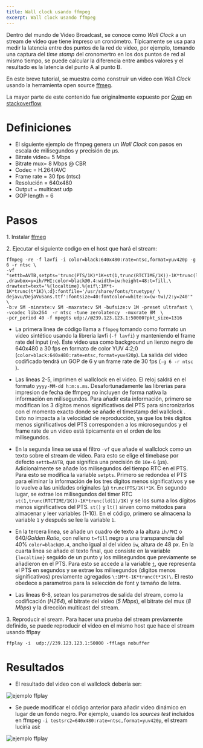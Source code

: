 ```yaml
---
title: Wall clock usando ffmpeg
excerpt: Wall clock usando ffmpeg
---
```



Dentro del mundo de Video Broadcast, se conoce como *Wall Clock* a un stream de video que tiene impreso un cronómetro. Típicamente se usa para medir la latencia entre dos puntos de la red de video, por ejemplo, tomando una captura del *time stamp* del cronomertro en los dos puntos de red al mismo tiempo, se puede calcular la diferencia entre ambos valores y el resultado es la latencia del punto A al punto B.

En este breve tutorial, se muestra como construir un video con *Wall Clock* usando la herramienta open source [ffmeg](https://ffmpeg.org/). 

La mayor parte de este contenido fue originalmente expuesto por [Gyan](https://stackoverflow.com/users/5726027/gyan) en [stackoverflow](https://stackoverflow.com/questions/47543426/ffmpeg-embed-current-time-in-milliseconds-into-video)



# Definiciones

* El siguiente ejemplo de ffmpeg genera un *Wall Clock* con pasos en escala de milisegundos y precisión de $\mu$s.  
* Bitrate video= 5 Mbps
* Bitrate mux= 8 Mbps @ CBR
* Codec = H.264/AVC
* Frame rate = 30 fps (ntsc)
* Resolución = 640x480
* Output = multicast udp
* GOP length = 6



# Pasos

1\. Instalar [ffmeg](https://ffmpeg.org/)

2\.  Ejecutar el siguiente codigo en el host que hará el stream: 


```
ffmpeg -re -f lavfi -i color=black:640x480:rate=ntsc,format=yuv420p -g 6 -r ntsc \
-vf "settb=AVTB,setpts='trunc(PTS/1K)*1K+st(1,trunc(RTCTIME/1K))-1K*trunc(ld(1)/1K)'\
,drawbox=y=ih/PHI:color=black@0.4:width=iw:height=48:t=fill,\
drawtext=text='%{localtime}.%{eif\:1M*t-1K*trunc(t*1K)\:d}:fontfile='/usr/share/fonts/truetype/ \
dejavu/DejaVuSans.ttf':fontsize=40:fontcolor=white:x=(w-tw)/2:y=240'" \
-b:v 5M -minrate:v 5M -maxrate:v 5M -bufsize:v 1M -preset ultrafast \
-vcodec libx264  -r ntsc -tune zerolatency  -muxrate 8M  \
-pcr_period 40 -f mpegts udp://@239.123.123.1:50000?pkt_size=1316 
```

	
- La primera linea de código llama a `ffmpeg` tomando como formato un video sintético usando la librería lavfi (`-f lavfi`) y manteniendo el frame rate del input (`re`). Este video usa como background un lienzo negro de 640x480 a 30 fps en formato de color YUV 4:2;0 (`color=black:640x480:rate=ntsc,format=yuv420p`). La salida del video codificado tendrá un GOP de 6 y un frame rate de 30 fps (`-g 6 -r ntsc ` ).
	
- Las lineas 2-5, imprimen el wallclock en el video. El reloj saldrá en el formato  `yyyy-MM-dd h:m:s.ms`. Desafortunadamente las librerías para impresion de fecha de ffmpeg no incluyen de forma nativa la información en milisegundos. Para añadir esta información, primero se modifican los 3 dígitos menos significativos del PTS para sincronizarlos con el momento exacto donde se añade el timestamp del wallclock . Esto no impacta a la velocidad de reproducción, ya que los trés digitos menos significativos del PTS corresponden a los microsegundos y el frame rate de un video está tipicamente en el orden de los milisegundos.
		
- En la segunda linea se usa el filtro `-vf` que añade el wallclock como un texto sobre el stream de video. Para esto se elige el timebase por defecto `settb=AVTB`, que significa una precisión de `10e-6` ($\mu$s). Adicionalmente  se añade los milisegundos del tiempo RTC en el PTS. Para esto se modifica la variable `setpts`. Primero se redondea el PTS para eliminar la información de los tres digitos menos significativos y se lo vuelve a las unidades originales ($\mu$) `trunc(PTS/1K)*1K`. En segundo lugar, se extrae los milisegundos del timer RTC `st(1,trunc(RTCTIME/1K))-1K*trunc(ld(1)/1K)` y se los suma a los dígitos menos significativos del PTS. `st()` y `lt()` sirven como métodos para almacenar y leer variables (1-10). En el código, primero se almacena la variable 	`1` y después se lee la variable `1`.
	
- En la tercera linea, se añade un cuadro de texto a la  altura `ih/PHI` o 640/*Golden Ratio*, con relleno `t=fill` negro a una transparencia del 40% `color=black@0.4`, ancho igual al del video `iw`, altura de 48 px. En la cuarta linea se añade el texto final,  que consiste en la variable `{localtime}` seguido de un punto y los milisegundos que previamente se añadieron en el PTS. Para esto se accede a la variable [`t`](https://ffmpeg.org/doxygen/2.4/aeval_8c_source.html), que representa el PTS en segundos y se extrae los milisegundos (digitos menos significativos) previamente agregados `\:1M*t-1K*trunc(t*1K)\`. El resto obedece a parametros para la selección de font y tamaño de letra.
	
- Las lineas 6-8, setean los parametros de salida del stream, como la codificación (*H264*), el bitrate del video (*5 Mbps*), el bitrate del mux (*8 Mbps*) y la dirección multicast del stream. 
	
3\. Reproducir el sream. Para hacer una prueba del stream previamente definido, se puede reproducir el video en el mismo host que hace el stream usando fflpay

```
ffplay -i  udp://239.123.123.1:50000 -fflags nobuffer
```
# Resultados
- El resultado del video con el wallclock debería ser:

![ejemplo ffplay](/broadcast/ffmpegClock/ffplay1.png)
	

- Se puede modificar el código anterior para añadir video dinámico en lugar de un fondo negro. Por ejemplo, usando los *sources test* incluidos en ffmpeg `-i testsrc2=640x480:rate=ntsc,format=yuv420p`, el stream luciría así:
	
![ejemplo ffplay](/broadcast/ffmpegClock/ffplay2.png)
